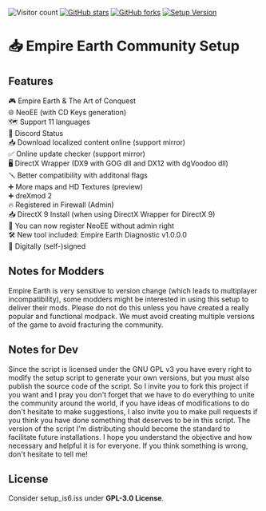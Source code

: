 ![Visitor count](https://shields-io-visitor-counter.herokuapp.com/badge?page=EE-modders.Empire-Earth-Setup)
[![GitHub stars](https://img.shields.io/github/stars/EE-modders/Empire-Earth-Setup)](https://github.com/EE-modders/Empire-Earth-Setup/stargazers)
[![GitHub forks](https://img.shields.io/github/forks/EnergyCube/MySoloRPG)](https://github.com/EE-modders/Empire-Earth-Setup/network)
[![Setup Version](https://img.shields.io/badge/Setup%20Version-v1.0.1.0-blue)](https://github.com/EE-modders/Empire-Earth-Setup)
# 📥 Empire Earth Community Setup

## Features
🎮 Empire Earth & The Art of Conquest\
🌐 NeoEE (with CD Keys generation)\
🗺️ Support 11 languages\
📣 Discord Status\
📥 Download localized content online (support mirror)\
✅ Online update checker (support mirror)\
🖥️ DirectX Wrapper (DX9 with GOG dll and DX12 with dgVoodoo dll)\
🪛 Better compatibility with additonal flags\
➕ More maps and HD Textures (preview)\
➕ dreXmod 2\
🔥 Registered in Firewall (Admin)\
📥 DirectX 9 Install (when using DirectX Wrapper for DirectX 9)\
🔑 You can now register NeoEE without admin right\
🛠️ New tool included: Empire Earth Diagnostic v1.0.0.0\
🔐 Digitally (self-)signed

## Notes for Modders
Empire Earth is very sensitive to version change (which leads to multiplayer incompatibility), some modders might be interested in using this setup to deliver their mods. Please do not do this unless you have created a really popular and functional modpack. We must avoid creating multiple versions of the game to avoid fracturing the community.

## Notes for Dev 
Since the script is licensed under the GNU GPL v3 you have every right to modify the setup script to generate your own versions, but you must also publish the source code of the script. So I invite you to fork this project if you want and I pray you don't forget that we have to do everything to unite the community around the world, if you have ideas of modifications to do don't hesitate to make suggestions, I also invite you to make pull requests if you think you have done something that deserves to be in this script. The version of the script I'm distributing should become the standard to facilitate future installations. I hope you understand the objective and how necessary and helpful it is for everyone. If you think something is wrong, don't hesitate to tell me!

## License
Consider setup_is6.iss under **GPL-3.0 License**.
